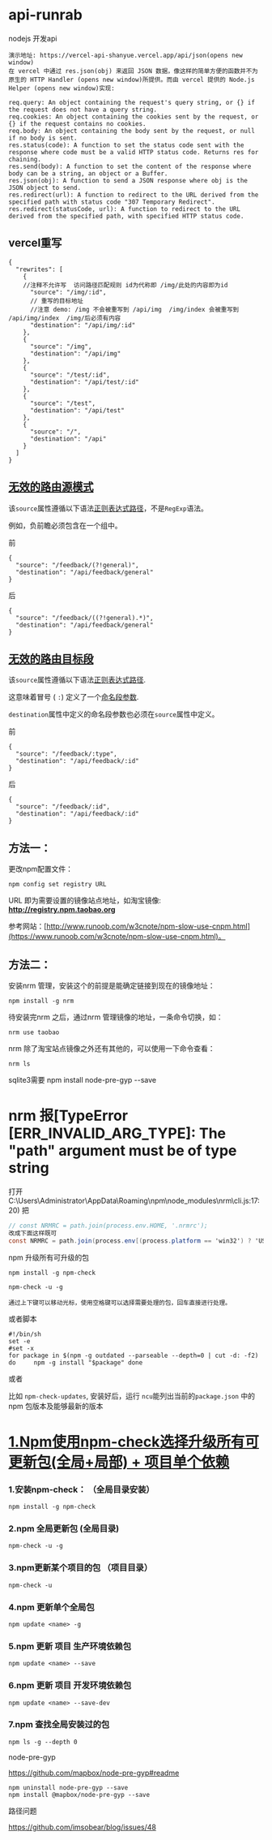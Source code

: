 # api-runrab
 nodejs 开发api











```
演示地址: https://vercel-api-shanyue.vercel.app/api/json(opens new window)
在 vercel 中通过 res.json(obj) 来返回 JSON 数据，像这样的简单方便的函数并不为原生的 HTTP Handler (opens new window)所提供。而由 vercel 提供的 Node.js Helper (opens new window)实现:

req.query: An object containing the request's query string, or {} if the request does not have a query string.
req.cookies: An object containing the cookies sent by the request, or {} if the request contains no cookies.
req.body: An object containing the body sent by the request, or null if no body is sent.
res.status(code): A function to set the status code sent with the response where code must be a valid HTTP status code. Returns res for chaining.
res.send(body): A function to set the content of the response where body can be a string, an object or a Buffer.
res.json(obj): A function to send a JSON response where obj is the JSON object to send.
res.redirect(url): A function to redirect to the URL derived from the specified path with status code "307 Temporary Redirect".
res.redirect(statusCode, url): A function to redirect to the URL derived from the specified path, with specified HTTP status code.
```

## vercel重写



```
{
  "rewrites": [
    {
    //注释不允许写  访问路径匹配规则 id为代称即 /img/此处的内容即为id
      "source": "/img/:id",
      // 重写的目标地址
      //注意 demo: /img 不会被重写到 /api/img  /img/index 会被重写到 /api/img/index  /img/后必须有内容
      "destination": "/api/img/:id"
    },
    {
      "source": "/img",
      "destination": "/api/img"
    },	
    {
      "source": "/test/:id",
      "destination": "/api/test/:id"
    },
    {
      "source": "/test",
      "destination": "/api/test"
    },	
    {
      "source": "/",
      "destination": "/api"
    }		
  ]
}
```



## [无效的路由源模式](https://vercel.com/docs/platform/frequently-asked-questions#invalid-route-source-pattern)

该`source`属性遵循以下语法[正则表达式路径](https://github.com/pillarjs/path-to-regexp/tree/v6.1.0)，不是`RegExp`语法。

例如，负前瞻必须包含在一个组中。

前

```
{
  "source": "/feedback/(?!general)",
  "destination": "/api/feedback/general"
}
```

后

```
{
  "source": "/feedback/((?!general).*)",
  "destination": "/api/feedback/general"
}
```

## [无效的路由目标段](https://vercel.com/docs/platform/frequently-asked-questions#invalid-route-destination-segment)

该`source`属性遵循以下语法[正则表达式路径](https://github.com/pillarjs/path-to-regexp/tree/v6.1.0).

这意味着冒号 ( `:`) 定义了一个[命名段参数](https://github.com/pillarjs/path-to-regexp/tree/v6.1.0#named-parameters).

`destination`属性中定义的命名段参数也必须在`source`属性中定义。

前

```
{
  "source": "/feedback/:type",
  "destination": "/api/feedback/:id"
}
```

后

```
{
  "source": "/feedback/:id",
  "destination": "/api/feedback/:id"
}
```



## 方法一：

更改npm配置文件：

```
npm config set registry URL
```





URL 即为需要设置的镜像站点地址，如淘宝镜像: **http://registry.npm.taobao.org**

参考网站：[http://www.runoob.com/w3cnote/npm-slow-use-cnpm.html](https://www.runoob.com/w3cnote/npm-slow-use-cnpm.html)。

## 方法二：

安装nrm 管理，安装这个的前提是能确定链接到现在的镜像地址：

```
npm install -g nrm
```

待安装完nrm 之后，通过nrm 管理镜像的地址，一条命令切换，如：

```
nrm use taobao
```

nrm 除了淘宝站点镜像之外还有其他的，可以使用一下命令查看：

```
nrm ls
```





sqlite3需要  npm install node-pre-gyp  --save



# nrm 报[TypeError [ERR_INVALID_ARG_TYPE]: The "path" argument must be of type string

打开C:\Users\Administrator\AppData\Roaming\npm\node_modules\nrm\cli.js:17:20)
 把



```csharp
// const NRMRC = path.join(process.env.HOME, '.nrmrc');
改成下面这样既可
const NRMRC = path.join(process.env[(process.platform == 'win32') ? 'USERPROFILE' : 'HOME'], '.nrmrc');
```

npm 升级所有可升级的包

```
npm install -g npm-check
```

```
npm-check -u -g
```

```
通过上下键可以移动光标，使用空格键可以选择需要处理的包，回车直接进行处理。
```

或者脚本

```
#!/bin/sh
set -e
#set -x
for package in $(npm -g outdated --parseable --depth=0 | cut -d: -f2) do     npm -g install "$package" done
```

或者

比如 `npm-check-updates`, 安装好后，运行 `ncu`能列出当前的`package.json` 中的 npm 包版本及能够最新的版本







# [1.Npm使用npm-check选择升级所有可更新包(全局+局部) + 项目单个依赖](https://www.cnblogs.com/wangRong-smile/articles/12341886.html)

### 1.安装npm-check： （全局目录安装）

```
npm install -g npm-check
```

### 2.npm 全局更新包 (全局目录)

```
npm-check -u -g
```

### 3.npm更新某个项目的包 （项目目录）

```
npm-check -u
```

### 4.npm 更新单个全局包

```
npm update <name> -g
```

### 5.npm 更新 项目 生产环境依赖包

```
npm update <name> --save
```

### 6.npm 更新 项目 开发环境依赖包

```
npm update <name> --save-dev
```

### 7.npm 查找全局安装过的包

```
npm ls -g --depth 0
```

node-pre-gyp

https://github.com/mapbox/node-pre-gyp#readme

```
npm uninstall node-pre-gyp --save
npm install @mapbox/node-pre-gyp --save
```

路径问题

https://github.com/imsobear/blog/issues/48

